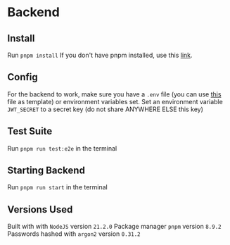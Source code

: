 # Backend
## Install
  Run ``pnpm install``
  If you don't have pnpm installed, use this [link](https://pnpm.io/installation).

## Config
For the backend to work, make sure you have a ``.env`` file (you can use [this](/.env.test) file as template) or environment variables set.
Set an environment variable ``JWT_SECRET`` to a secret key (do not share ANYWHERE ELSE this key)

## Test Suite
Run  ``pnpm run test:e2e`` in the terminal

## Starting Backend
Run  ``pnpm run start`` in the terminal

## Versions Used
  Built with with ``NodeJS`` version ``21.2.0``
  Package manager ``pnpm`` version ``8.9.2``
  Passwords hashed with ``argon2`` version ``0.31.2``